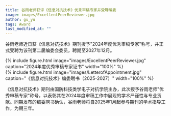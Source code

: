 ```yaml
---
title: 谷雨老师获评《信息对抗技术》优秀审稿专家并受聘编委
image: images/ExcellentPeerReviewer.jpg
author: gu_yu
tags: Award
last_modified_at: ""
---
```

<!-- excerpt start -->
谷雨老师近日获《信息对抗技术》期刊授予"2024年度优秀审稿专家"称号，并正式受聘为该刊第二届编委会委员，聘期至2027年12月。

<!-- excerpt end -->
<div class="row"> <div class="col-sm-6 mt-3 mt-md-0"> {% include figure.html image="images/ExcellentPeerReviewer.jpg" caption="2024年度优秀审稿专家证书" width="100%" %} </div> <div class="col-sm-6 mt-3 mt-md-0"> {% include figure.html image="images/LetterofAppointment.jpg" caption="《信息对抗技术》编委聘书（2025-2027）" width="100%" %} </div> </div>

《信息对抗技术》期刊由国防科技类学电子对抗学院主办，此次授予谷雨老师"优秀审稿专家"称号，以表彰其在2024年度审稿工作中展现的学术严谨性与专业贡献。同期发布的编委聘书确认，谷雨老师将自2025年1月起参与期刊的学术指导工作，为期三年。
